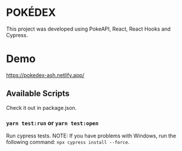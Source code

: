 # POKÉDEX

This project was developed using PokeAPI, React, React Hooks and Cypress.

# Demo

https://pokedex-ash.netlify.app/

## Available Scripts

Check it out in package.json.

### `yarn test:run` or `yarn test:open`

Run cypress tests.
NOTE: If you have problems with Windows, run the following command: `npx cypress install --force`.

